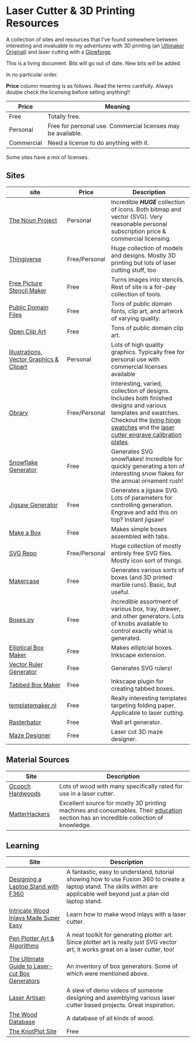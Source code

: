 # Laser Cutter & 3D Printing Resources

A collection of sites and resources that I've found somewhere between interesting and invaluable to my adventures with 3D printing (an [Ultimaker Original](https://ultimaker.com)) and laser cutting with a [Glowforge](https://glowforge.com).

This is a living document.  Bits will  go out of date.  New bits will be added.

In no particular order.

**Price** column meaning is as follows.  Read the terms carefully.  Always double check the licensing before selling anything!!

| Price | Meaning |
| ----- | ------- |
| Free | Totally free. |
| Personal | Free for personal use. Commercial licenses may be available. |
| Commercial | Need a license to do anything with it. |

Some sites have a mix of licenses.


## Sites

| site | Price | Description
| ---- | ----- | -----------
| [The Noun Project](https://thenounproject.com) | Personal | Incredible ***HUGE*** collection of icons.  Both bitmap and vector (SVG).  Very reasonable personal subscription price & commercial licensing. |
| [Thingiverse](http://www.thingiverse.com/) | Free/Personal | Huge collection of models and designs.  Mostly 3D printing but lots of laser cutting stuff, too |
| [Free Picture Stencil Maker](https://online.rapidresizer.com/photograph-to-pattern.php) | Free | Turns images into stencils.  Rest of site is a for-pay collection of tools. |
| [Public Domain Files](http://www.publicdomainfiles.com) | Free | Tons of public domain fonts, clip art, and artwork of varying quality. |
| [Open Clip Art](https://openclipart.org) | Free | Tons of public domain clip art. |
| [Illustrations, Vector Graphics & Clipart](https://www.dreamstime.com/stock-vector-illustrations-clipart) | Personal | Lots of high quality graphics.  Typically free for personal use with commercial licenses available |
| [Obrary](https://obrary.com/collections/open-designs) | Free/Personal | Interesting, varied, collection of designs. Includes both finished designs and various templates and swatches.  Checkout the [living hinge swatches](https://obrary.com/collections/open-designs/products/living-hinge-patterns) and the [laser cutter engrave calibration plates](https://obrary.com/collections/open-designs/products/laser-cutter-engrave-calibration-plate). |
| [Snowflake Generator](https://www.misha.studio/snowflaker/) | Free | Generates SVG snowflakes! Incredible for quickly generating a ton of interesting snow flakes for the annual ornament rush! |
| [Jigsaw Generator](https://cdn.rawgit.com/Draradech/35d36347312ca6d0887aa7d55f366e30/raw/b04cf9cd63a59571910cb226226ce2b3ed46af46/jigsaw.html) | Free | Generates a jigsaw SVG.  Lots of parameters for controlling generation.  Engrave and add this on top? Instant jigsaw! |
| [Make a Box](https://makeabox.io) | Free | Makes simple boxes assembled with tabs. |
| [SVG Repo](https://www.svgrepo.com) | Free/Personal | Huge collection of mostly entirely free SVG files.  Mostly icon sort of things. |
| [Makercase](https://www.makercase.com/#/) | Free | Generates various sorts of boxes (and 3D printed marble runs).  Basic, but useful. |
| [Boxes.py](https://www.festi.info/boxes.py/index.html) | Free | *Incredible* assortment of various box, tray, drawer, and other generators.   Lots of knobs available to control exactly what is generated.  |
| [Elliptical Box Maker](https://github.com/BvdP/elliptical-box-maker) | Free | Makes elliptcial boxes.  Inkscape extension. |
| [Vector Ruler Generator](http://robbbb.github.io/VectorRuler/) | Free | Generates SVG rulers! |
| [Tabbed Box Maker](https://github.com/paulh-rnd/TabbedBoxMaker) | Free | Inkscape plugin for creating tabbed boxes. |
| [templatemaker.nl](https://www.templatemaker.nl/en/) | Free | Really interesting templates targeting folding paper.  Applicable to laser cutting. |
| [Rasterbator](https://rasterbator.net) | Free | Wall art generator. |
| [Maze Designer](https://adashrod.github.io/LaserCutMazes/designer) | Free | Laser cut 3D maze designer. |

## Material Sources

| Site | Description |
| ---- | ----------- |
| [Ocooch Hardwoods](http://ocoochhardwoods.com/index.php) | Lots of wood with many specifically rated for use in a laser cutter. |
| [MatterHackers](https://www.matterhackers.com) | Excellent source for mostly 3D printing machines and consumables.  Their [education](https://www.matterhackers.com/education) section has an incredible collection of knowledge.|

## Learning

| Site | Description |
| ---- | ----------- |
| [Designing a Laptop Stand with F360](https://www.youtube.com/watch?v=7riGolu7BpA) | A fantastic, easy to understand, tutorial showing how to use Fusion 360 to create a laptop stand.  The skills within are applicable well beyond just a plan old laptop stand. |
| [Intricate Wood Inlays Made Super Easy](https://www.instructables.com/Intricate-Wood-Inlays-Made-Super-Easy/?utm_source=newsletter&utm_medium=email) | Learn how to make wood inlays with a laser cutter. |
| [Pen Plotter Art & Algorithms](https://mattdesl.svbtle.com/pen-plotter-1) | A neat toolkit for generating plotter art.  Since plotter art is really just SVG vector art, it works great on a laser cutter, too! |
| [The Ultimate Guide to Laser-cut Box Generators](https://www.instructables.com/The-Ultimate-Guide-to-Laser-cut-Box-Generators/) | An inventory of box generators.  Some of which were mentioned above. |
| [Laser Artisan](http://www.laserartisan.com) | A slew of demo videos of someone designing and asemblying various laser cutter based projects.   Great inspiration. |
| [The Wood Database](https://www.wood-database.com/wood-filter/) | A database of all kinds of wood. |
| [The KnotPlot Site](https://www.knotplot.com) | Free | An amazing collection of everything knots.  From tieing actual rope knots to incredible geometric patterns inspired by knots.   Well worth an explore. |
